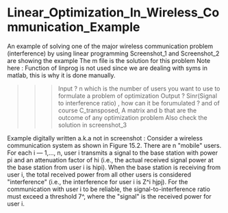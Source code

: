 # Linear_Optimization_In_Wireless_Communication_Example
An example of solving one of the major wireless communication problem (interference) by using linear programming
Screenshot_1 and Screenshot_2 are showing the example
The m file is the solution for this problem
Note here : Function of linprog is not used since we are dealing with syms in matlab, this is why it is done manually.
>>> Input ? n which is the number of users you want to use to formulate a problem of optimization
>>> Output ? Sinr(Signal to interference ratio) , how can it be forumulated ? and of course C_transposed, A matrix and b that are the outcome of any optimization problem
Also check the solution in screenshot_3  


Example digitally written a.k.a not in screenshot :
Consider a wireless communication system as shown in Figure 15.2.
There are n "mobile" users. For each i — 1,..., n, user i transmits a signal to the
base station with power pi and an attenuation factor of hi (i.e., the actual received
signal power at the base station from user i is hipi). When the base station is receiving
from user i, the total received power from all other users is considered "interference"
(i.e., the interference for user i is Z^i hjpj). For the communication with user i
to be reliable, the signal-to-interference ratio must exceed a threshold 7^, where the
"signal" is the received power for user i.

